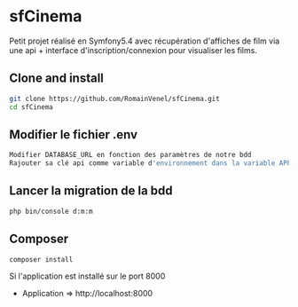 # sfCinema

Petit projet réalisé en Symfony5.4 avec récupération d'affiches de film via une api + interface d'inscription/connexion pour visualiser les films.

##  <a name='Cloneandinstall'></a>Clone and install

```bash
git clone https://github.com/RomainVenel/sfCinema.git
cd sfCinema
```

##  <a></a>Modifier le fichier .env
```bash
Modifier DATABASE_URL en fonction des paramètres de notre bdd
Rajouter sa clé api comme variable d'environnement dans la variable APP_APIKEY dans le fichier .env
```

##  <a></a>Lancer la migration de la bdd

```bash
php bin/console d:m:m
```

##  <a></a>Composer

```bash
composer install
```

Si l'application est installé sur le port 8000

- Application => http://localhost:8000
